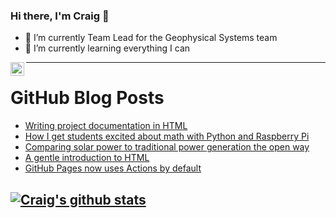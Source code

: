 ### Hi there, I'm Craig 👋

<!--
**CraigTeelFugro/CraigTeelFugro** is a ✨ _special_ ✨ repository because its `README.md` (this file) appears on your GitHub profile.

Here are some ideas to get you started:
-->

- 🔭 I’m currently Team Lead for the Geophysical Systems team
- 🌱 I’m currently learning everything I can

[<img align="left" alt="Craig Teel | LinkedIn" width="22px" src="https://cdn.jsdelivr.net/npm/simple-icons@v3/icons/linkedin.svg" />][linkedin]

---

# GitHub Blog Posts

<!-- BLOG-POST-LIST:START -->
- [Writing project documentation in HTML](https://opensource.com/article/22/8/writing-project-documentation-html)
- [How I get students excited about math with Python and Raspberry Pi](https://opensource.com/article/22/8/math-python-raspberry-pi)
- [Comparing solar power to traditional power generation the open way](https://opensource.com/open-organization/22/8/solar-power-vs-traditional-power)
- [A gentle introduction to HTML](https://opensource.com/article/22/8/gentle-introduction-html)
- [GitHub Pages now uses Actions by default](https://github.blog/2022-08-10-github-pages-now-uses-actions-by-default/)
<!-- BLOG-POST-LIST:END -->

## [![Craig's github stats](https://github-readme-stats.vercel.app/api?username=craigteelfugro)](https://github.com/anuraghazra/github-readme-stats)


[linkedin]: https://linkedin.com/in/craig-teel-b8786771
